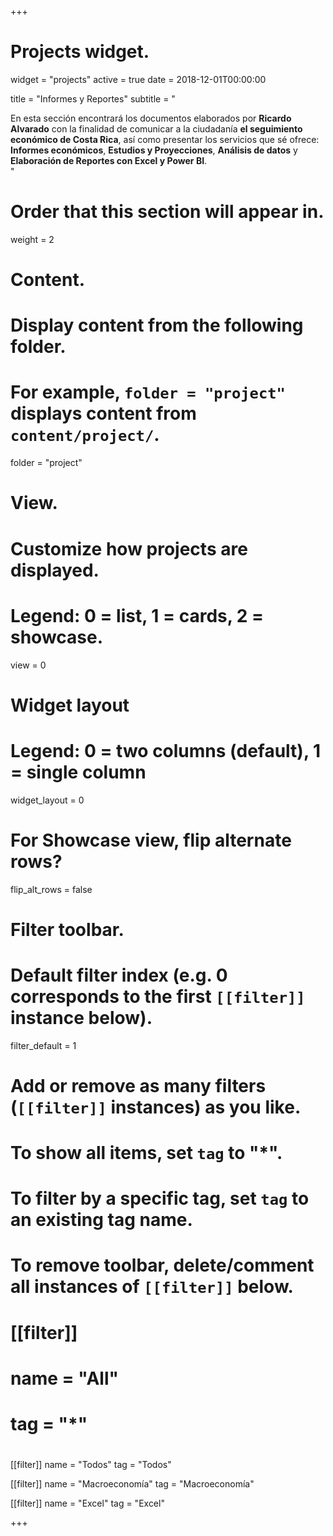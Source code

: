 +++
# Projects widget.
widget = "projects"
active = true
date = 2018-12-01T00:00:00

title = "Informes y Reportes"
subtitle = "<div class=text-justify>En esta sección encontrará los documentos elaborados por <b>Ricardo Alvarado</b> con la finalidad de comunicar a la ciudadanía <b>el seguimiento económico de Costa Rica</b>, así como presentar los servicios que sé ofrece: <b>Informes económicos</b>, <b>Estudios y Proyecciones</b>, <b>Análisis de datos</b> y <b>Elaboración de Reportes con Excel y Power BI</b>.</div>"

# Order that this section will appear in.
weight = 2

# Content.
# Display content from the following folder.
# For example, `folder = "project"` displays content from `content/project/`.
folder = "project"

# View.
# Customize how projects are displayed.
# Legend: 0 = list, 1 = cards, 2 = showcase.
view = 0

# Widget layout
# Legend: 0 = two columns (default), 1 = single column
widget_layout = 0

# For Showcase view, flip alternate rows?
flip_alt_rows = false

# Filter toolbar.

# Default filter index (e.g. 0 corresponds to the first `[[filter]]` instance below).
filter_default = 1

# Add or remove as many filters (`[[filter]]` instances) as you like.
# To show all items, set `tag` to "*".
# To filter by a specific tag, set `tag` to an existing tag name.
# To remove toolbar, delete/comment all instances of `[[filter]]` below.
# [[filter]]
#   name = "All"
#   tag = "*"
#

 [[filter]]
  name = "Todos"
  tag = "Todos"
  
 [[filter]]
   name = "Macroeconomía"
   tag = "Macroeconomía"

 [[filter]]
   name = "Excel"
   tag = "Excel"
   
+++

